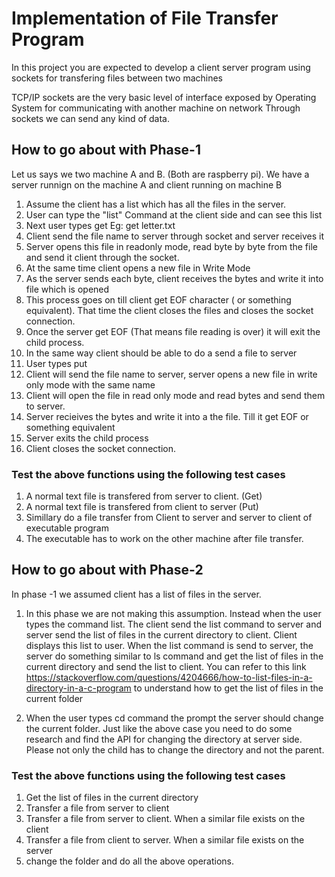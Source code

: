 # Implementation of File Transfer Program

In this project you are expected to develop a client server program   using sockets for transfering files between two machines

TCP/IP sockets are the very basic level of interface exposed by Operating System for communicating with another machine on network
Through sockets we can send any kind of data. 

## How to go about with Phase-1

Let us says we two machine A and B. (Both are raspberry pi). We have a server runnign on the  machine A and client running on machine B

1. Assume the client has a list which has all the files in the server. 
2. User can type the "list" Command at the client side  and can see this list
3. Next user types get <filename> Eg: get letter.txt 
4. Client send the file name to server through socket and server receives it
5. Server opens this file in readonly mode, read byte by byte from the file and send it client through the socket.
6. At the same time client opens a new file in Write Mode
7. As the server sends each byte,  client receives the bytes and write it into file which is opened
8. This process goes on till client get EOF character ( or something equivalent). That time the client closes the files and closes the socket connection.
9. Once the server get EOF (That means file reading is over) it will exit the child process.
10. In the same way client should be able to do a send a file to server 
11. User types put <filename>
12. Client will send the file name to server, server opens a new file in write only mode with the same name
13. Client will open the file in read only mode and read bytes and send them to server.
14. Server recieives the bytes and write it into a the file. Till it get EOF or something equivalent
15. Server exits the child process
16. Client closes the socket connection.
 

### Test the above functions using  the following test cases
1. A normal text file is transfered from server to client. (Get)
2. A normal text file is transfered from client to server  (Put)
3. Simillary do a file transfer from Client to server and server to client of executable program
4. The executable has to work on the other machine after file transfer.

## How to go about with Phase-2
In phase -1 we assumed client has a list of files in the server.
1. In this phase we are not making this assumption. Instead when the user types the command list. The client send the list command to server and server send the list of files in the current directory to client. Client displays this list to user. When the list command is send to server, the server do something similar to ls command and get the list of files in the current directory and send the list to client. You can refer to this link https://stackoverflow.com/questions/4204666/how-to-list-files-in-a-directory-in-a-c-program to understand how to get the list of files in the current folder

2. When the user types cd <folder name> command the prompt the server should change the current folder. Just like the above case you need to do some research and find the API for changing the directory at server side. Please not only the child has to change the directory and not the parent.
  
  
### Test the above functions using  the following test cases
1. Get the list of files in the current directory
2. Transfer a file from server to client
3. Transfer a file from server to client. When a similar file exists on the client
4. Transfer a file from client to server. When a similar file exists on the server
5. change the folder and do all the above operations.
